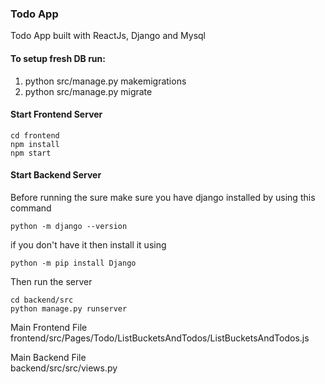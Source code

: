 ### Todo App
Todo App built with ReactJs, Django and Mysql  

#### To setup fresh DB run:
1. python src/manage.py makemigrations  
2. python src/manage.py migrate  

#### Start Frontend Server
```
cd frontend
npm install
npm start
```
####  Start Backend Server
Before running the sure make sure you have django installed by using this command
```
python -m django --version
```
if you don't have it then install it using 
```
python -m pip install Django
```
Then run the server
```
cd backend/src 
python manage.py runserver
```

Main Frontend File  
frontend/src/Pages/Todo/ListBucketsAndTodos/ListBucketsAndTodos.js  

Main Backend File  
backend/src/src/views.py  
